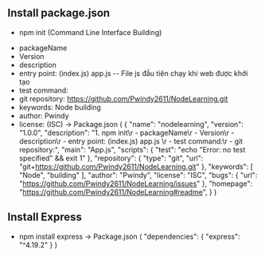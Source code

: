 ## Install package.json
* npm init (Command Line Interface Building)
- packageName
- Version
- description                                     
- entry point: (index.js) app.js -- File js đầu tiên chạy khi web được khởi tạo
- test command:
- git repository: https://github.com/Pwindy2611/NodeLearning.git
- keywords:  Node building
- author: Pwindy
- license: (ISC)
-> Package.json
(
    {
  "name": "nodelearning",
  "version": "1.0.0",
  "description": "1. npm init\r - packageName\r - Version\r - description\r - entry point: (index.js) app.js  \r - test command:\r - git repository:",
  "main": "App.js",
  "scripts": {
    "test": "echo \"Error: no test specified\" && exit 1"
  },
  "repository": {
    "type": "git",
    "url": "git+https://github.com/Pwindy2611/NodeLearning.git"
  },
  "keywords": [
    "Node",
    "building"
  ],
  "author": "Pwindy",
  "license": "ISC",
  "bugs": {
    "url": "https://github.com/Pwindy2611/NodeLearning/issues"
  },
  "homepage": "https://github.com/Pwindy2611/NodeLearning#readme",
}
)

## Install Express
* npm install express
-> Package.json
(
      "dependencies": {
    "express": "^4.19.2"
  }
)